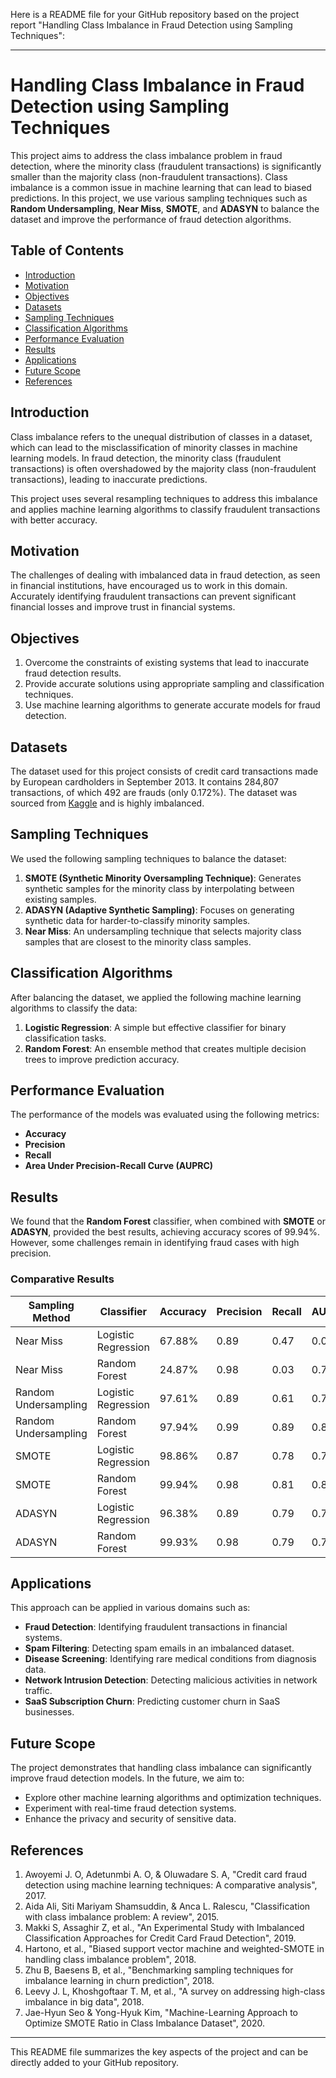 Here is a README file for your GitHub repository based on the project report "Handling Class Imbalance in Fraud Detection using Sampling Techniques":

---

# Handling Class Imbalance in Fraud Detection using Sampling Techniques

This project aims to address the class imbalance problem in fraud detection, where the minority class (fraudulent transactions) is significantly smaller than the majority class (non-fraudulent transactions). Class imbalance is a common issue in machine learning that can lead to biased predictions. In this project, we use various sampling techniques such as **Random Undersampling**, **Near Miss**, **SMOTE**, and **ADASYN** to balance the dataset and improve the performance of fraud detection algorithms.

## Table of Contents
- [Introduction](#introduction)
- [Motivation](#motivation)
- [Objectives](#objectives)
- [Datasets](#datasets)
- [Sampling Techniques](#sampling-techniques)
- [Classification Algorithms](#classification-algorithms)
- [Performance Evaluation](#performance-evaluation)
- [Results](#results)
- [Applications](#applications)
- [Future Scope](#future-scope)
- [References](#references)

## Introduction
Class imbalance refers to the unequal distribution of classes in a dataset, which can lead to the misclassification of minority classes in machine learning models. In fraud detection, the minority class (fraudulent transactions) is often overshadowed by the majority class (non-fraudulent transactions), leading to inaccurate predictions.

This project uses several resampling techniques to address this imbalance and applies machine learning algorithms to classify fraudulent transactions with better accuracy.

## Motivation
The challenges of dealing with imbalanced data in fraud detection, as seen in financial institutions, have encouraged us to work in this domain. Accurately identifying fraudulent transactions can prevent significant financial losses and improve trust in financial systems.

## Objectives
1. Overcome the constraints of existing systems that lead to inaccurate fraud detection results.
2. Provide accurate solutions using appropriate sampling and classification techniques.
3. Use machine learning algorithms to generate accurate models for fraud detection.

## Datasets
The dataset used for this project consists of credit card transactions made by European cardholders in September 2013. It contains 284,807 transactions, of which 492 are frauds (only 0.172%). The dataset was sourced from [Kaggle](https://www.kaggle.com/dalpozz/creditcardfraud) and is highly imbalanced.

## Sampling Techniques
We used the following sampling techniques to balance the dataset:
1. **SMOTE (Synthetic Minority Oversampling Technique)**: Generates synthetic samples for the minority class by interpolating between existing samples.
2. **ADASYN (Adaptive Synthetic Sampling)**: Focuses on generating synthetic data for harder-to-classify minority samples.
3. **Near Miss**: An undersampling technique that selects majority class samples that are closest to the minority class samples.

## Classification Algorithms
After balancing the dataset, we applied the following machine learning algorithms to classify the data:
1. **Logistic Regression**: A simple but effective classifier for binary classification tasks.
2. **Random Forest**: An ensemble method that creates multiple decision trees to improve prediction accuracy.

## Performance Evaluation
The performance of the models was evaluated using the following metrics:
- **Accuracy**
- **Precision**
- **Recall**
- **Area Under Precision-Recall Curve (AUPRC)**

## Results
We found that the **Random Forest** classifier, when combined with **SMOTE** or **ADASYN**, provided the best results, achieving accuracy scores of 99.94%. However, some challenges remain in identifying fraud cases with high precision.

### Comparative Results

| Sampling Method        | Classifier       | Accuracy | Precision | Recall | AUPRC |
|------------------------|------------------|----------|-----------|--------|-------|
| Near Miss              | Logistic Regression | 67.88%   | 0.89      | 0.47   | 0.02  |
| Near Miss              | Random Forest       | 24.87%   | 0.98      | 0.03   | 0.72  |
| Random Undersampling   | Logistic Regression | 97.61%   | 0.89      | 0.61   | 0.79  |
| Random Undersampling   | Random Forest       | 97.94%   | 0.99      | 0.89   | 0.89  |
| SMOTE                  | Logistic Regression | 98.86%   | 0.87      | 0.78   | 0.78  |
| SMOTE                  | Random Forest       | 99.94%   | 0.98      | 0.81   | 0.81  |
| ADASYN                 | Logistic Regression | 96.38%   | 0.89      | 0.79   | 0.79  |
| ADASYN                 | Random Forest       | 99.93%   | 0.98      | 0.79   | 0.79  |

## Applications
This approach can be applied in various domains such as:
- **Fraud Detection**: Identifying fraudulent transactions in financial systems.
- **Spam Filtering**: Detecting spam emails in an imbalanced dataset.
- **Disease Screening**: Identifying rare medical conditions from diagnosis data.
- **Network Intrusion Detection**: Detecting malicious activities in network traffic.
- **SaaS Subscription Churn**: Predicting customer churn in SaaS businesses.

## Future Scope
The project demonstrates that handling class imbalance can significantly improve fraud detection models. In the future, we aim to:
- Explore other machine learning algorithms and optimization techniques.
- Experiment with real-time fraud detection systems.
- Enhance the privacy and security of sensitive data.

## References
1. Awoyemi J. O, Adetunmbi A. O, & Oluwadare S. A, "Credit card fraud detection using machine learning techniques: A comparative analysis", 2017.
2. Aida Ali, Siti Mariyam Shamsuddin, & Anca L. Ralescu, "Classification with class imbalance problem: A review", 2015.
3. Makki S, Assaghir Z, et al., "An Experimental Study with Imbalanced Classification Approaches for Credit Card Fraud Detection", 2019.
4. Hartono, et al., "Biased support vector machine and weighted-SMOTE in handling class imbalance problem", 2018.
5. Zhu B, Baesens B, et al., "Benchmarking sampling techniques for imbalance learning in churn prediction", 2018.
6. Leevy J. L, Khoshgoftaar T. M, et al., "A survey on addressing high-class imbalance in big data", 2018.
7. Jae-Hyun Seo & Yong-Hyuk Kim, "Machine-Learning Approach to Optimize SMOTE Ratio in Class Imbalance Dataset", 2020.

---

This README file summarizes the key aspects of the project and can be directly added to your GitHub repository.
